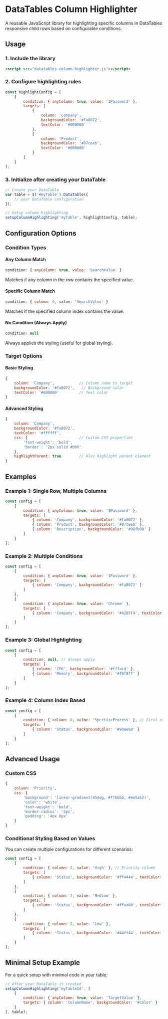 # DataTables Column Highlighter

A reusable JavaScript library for highlighting specific columns in DataTables responsive child rows based on configurable conditions.

## Usage

### 1. Include the library
```html
<script src="datatables-column-highlighter.js"></script>
```

### 2. Configure highlighting rules

```javascript
const highlightConfig = [
    {
        condition: { anyColumn: true, value: '1Password' },
        targets: [
            {
                column: 'Company',
                backgroundColor: '#fa8072',
                textColor: '#000000'
            },
            {
                column: 'Product',
                backgroundColor: '#87ceeb',
                textColor: '#000000'
            }
        ]
    }
];
```

### 3. Initialize after creating your DataTable

```javascript
// Create your DataTable
var table = $('#myTable').DataTable({
    // your DataTable configuration
});

// Setup column highlighting
setupColumnHighlighting('myTable', highlightConfig, table);
```

## Configuration Options

### Condition Types

#### Any Column Match
```javascript
condition: { anyColumn: true, value: 'SearchValue' }
```
Matches if any column in the row contains the specified value.

#### Specific Column Match
```javascript
condition: { column: 0, value: 'SearchValue' }
```
Matches if the specified column index contains the value.

#### No Condition (Always Apply)
```javascript
condition: null
```
Always applies the styling (useful for global styling).

### Target Options

#### Basic Styling
```javascript
{
    column: 'Company',           // Column name to target
    backgroundColor: '#fa8072',   // Background color
    textColor: '#000000'         // Text color
}
```

#### Advanced Styling
```javascript
{
    column: 'Company',
    backgroundColor: '#fa8072',
    textColor: '#ffffff',
    css: {                       // Custom CSS properties
        'font-weight': 'bold',
        'border': '2px solid #000'
    },
    highlightParent: true        // Also highlight parent element
}
```

## Examples

### Example 1: Single Row, Multiple Columns
```javascript
const config = [
    {
        condition: { anyColumn: true, value: '1Password' },
        targets: [
            { column: 'Company', backgroundColor: '#fa8072' },
            { column: 'Product', backgroundColor: '#87ceeb' },
            { column: 'Description', backgroundColor: '#98fb98' }
        ]
    }
];
```

### Example 2: Multiple Conditions
```javascript
const config = [
    {
        condition: { anyColumn: true, value: '1Password' },
        targets: [
            { column: 'Company', backgroundColor: '#fa8072' }
        ]
    },
    {
        condition: { anyColumn: true, value: 'Chrome' },
        targets: [
            { column: 'Company', backgroundColor: '#4285f4', textColor: '#ffffff' }
        ]
    }
];
```

### Example 3: Global Highlighting
```javascript
const config = [
    {
        condition: null, // Always apply
        targets: [
            { column: 'CPU', backgroundColor: '#fffacd' },
            { column: 'Memory', backgroundColor: '#f0f8ff' }
        ]
    }
];
```

### Example 4: Column Index Based
```javascript
const config = [
    {
        condition: { column: 0, value: 'SpecificProcess' }, // First column
        targets: [
            { column: 'Status', backgroundColor: '#90ee90' }
        ]
    }
];
```

## Advanced Usage

### Custom CSS
```javascript
{
    column: 'Priority',
    css: {
        'background': 'linear-gradient(45deg, #ff6b6b, #ee5a52)',
        'color': 'white',
        'font-weight': 'bold',
        'border-radius': '4px',
        'padding': '4px 8px'
    }
}
```

### Conditional Styling Based on Values
You can create multiple configurations for different scenarios:

```javascript
const config = [
    {
        condition: { column: 2, value: 'High' }, // Priority column
        targets: [
            { column: 'Status', backgroundColor: '#ff4444', textColor: '#ffffff' }
        ]
    },
    {
        condition: { column: 2, value: 'Medium' },
        targets: [
            { column: 'Status', backgroundColor: '#ffaa00', textColor: '#000000' }
        ]
    },
    {
        condition: { column: 2, value: 'Low' },
        targets: [
            { column: 'Status', backgroundColor: '#44ff44', textColor: '#000000' }
        ]
    }
];
```

## Minimal Setup Example

For a quick setup with minimal code in your table:

```javascript
// After your DataTable is created
setupColumnHighlighting('myTableId', [
    {
        condition: { anyColumn: true, value: 'TargetValue' },
        targets: { column: 'ColumnName', backgroundColor: '#color' }
    }
], table);
```